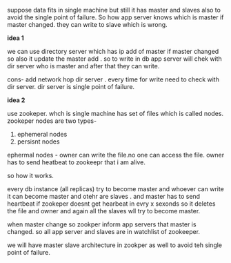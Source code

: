 suppose data fits in single machine but still it has master and slaves also to avoid the single point of failure.
So how app server knows which is master if master changed. they can write to slave which is wrong.

**idea 1**

we can use directory server which has ip add of master if master changed so also it update the master add . so to write in db app server will chek with dir server who is master and after 
that they can write.

cons- add network hop dir server . every time for write need to check with dir server.
dir server is single point of failure.

**idea 2**

use zookeper. whch is single machine has set of files which is called nodes.
zookeper nodes are two types-
1) ephemeral nodes
2) persisnt nodes

ephermal nodes - owner can write the file.no one can access the file. owner has to send heatbeat to zookeepr that i am alive. 

so how it works.

every db instance (all replicas) try to become master and whoever can write it can become master and otehr are slaves . and master has to send heartbeat if zookeper doesnt get hearbeat 
in evry x sexonds so it deletes the file and owner and again all the slaves wll try to become master.

when master change so zookper inform app servers that master is changed. so all app server and slaves are in watchlist of zookeeper. 

we will have master slave architecture in zookper as well to avoid teh single point of failure.
